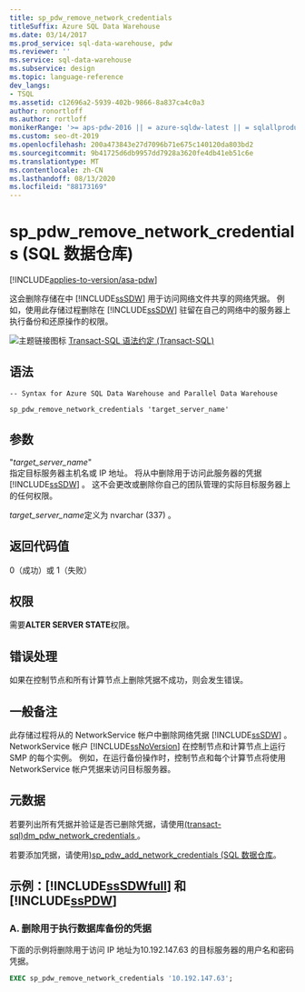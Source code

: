 ```yaml
---
title: sp_pdw_remove_network_credentials
titleSuffix: Azure SQL Data Warehouse
ms.date: 03/14/2017
ms.prod_service: sql-data-warehouse, pdw
ms.reviewer: ''
ms.service: sql-data-warehouse
ms.subservice: design
ms.topic: language-reference
dev_langs:
- TSQL
ms.assetid: c12696a2-5939-402b-9866-8a837ca4c0a3
author: ronortloff
ms.author: rortloff
monikerRange: '>= aps-pdw-2016 || = azure-sqldw-latest || = sqlallproducts-allversions'
ms.custom: seo-dt-2019
ms.openlocfilehash: 200a473843e27d7096b71e675c140120da803bd2
ms.sourcegitcommit: 9b41725d6db9957dd7928a3620fe4db41eb51c6e
ms.translationtype: MT
ms.contentlocale: zh-CN
ms.lasthandoff: 08/13/2020
ms.locfileid: "88173169"
---
```

# <a name="sp_pdw_remove_network_credentials-sql-data-warehouse"></a>sp_pdw_remove_network_credentials (SQL 数据仓库) 
[!INCLUDE[applies-to-version/asa-pdw](../../includes/applies-to-version/asa-pdw.md)]

  这会删除存储在中 [!INCLUDE[ssSDW](../../includes/sssdw-md.md)] 用于访问网络文件共享的网络凭据。 例如，使用此存储过程删除在 [!INCLUDE[ssSDW](../../includes/sssdw-md.md)] 驻留在自己的网络中的服务器上执行备份和还原操作的权限。  
  
 ![主题链接图标](../../database-engine/configure-windows/media/topic-link.gif "“主题链接”图标") [Transact-SQL 语法约定 (Transact-SQL)](../../t-sql/language-elements/transact-sql-syntax-conventions-transact-sql.md)  
  
## <a name="syntax"></a>语法  
  
```syntaxsql  
-- Syntax for Azure SQL Data Warehouse and Parallel Data Warehouse  
  
sp_pdw_remove_network_credentials 'target_server_name'  
```  
  
## <a name="arguments"></a>参数  
 "*target_server_name*"  
 指定目标服务器主机名或 IP 地址。 将从中删除用于访问此服务器的凭据 [!INCLUDE[ssSDW](../../includes/sssdw-md.md)] 。 这不会更改或删除你自己的团队管理的实际目标服务器上的任何权限。  
  
 *target_server_name*定义为 nvarchar (337) 。  
  
## <a name="return-code-values"></a>返回代码值  
 0（成功）或 1（失败）  
  
## <a name="permissions"></a>权限  
 需要**ALTER SERVER STATE**权限。  
  
## <a name="error-handling"></a>错误处理  
 如果在控制节点和所有计算节点上删除凭据不成功，则会发生错误。  
  
## <a name="general-remarks"></a>一般备注  
 此存储过程将从的 NetworkService 帐户中删除网络凭据 [!INCLUDE[ssSDW](../../includes/sssdw-md.md)] 。 NetworkService 帐户 [!INCLUDE[ssNoVersion](../../includes/ssnoversion-md.md)] 在控制节点和计算节点上运行 SMP 的每个实例。 例如，在运行备份操作时，控制节点和每个计算节点将使用 NetworkService 帐户凭据来访问目标服务器。  
  
## <a name="metadata"></a>元数据  
 若要列出所有凭据并验证是否已删除凭据，请使用[&#40;transact-sql&#41;dm_pdw_network_credentials ](../../relational-databases/system-dynamic-management-views/sys-dm-pdw-network-credentials-transact-sql.md)。  
  
 若要添加凭据，请使用[&#41;sp_pdw_add_network_credentials &#40;SQL 数据仓库](../../relational-databases/system-stored-procedures/sp-pdw-add-network-credentials-sql-data-warehouse.md)。  
  
## <a name="examples-sssdwfull-and-sspdw"></a>示例：[!INCLUDE[ssSDWfull](../../includes/sssdwfull-md.md)] 和 [!INCLUDE[ssPDW](../../includes/sspdw-md.md)]  
  
### <a name="a-remove-credentials-for-performing-a-database-backup"></a>A. 删除用于执行数据库备份的凭据  
 下面的示例将删除用于访问 IP 地址为10.192.147.63 的目标服务器的用户名和密码凭据。  
  
```sql  
EXEC sp_pdw_remove_network_credentials '10.192.147.63';  
```  
  
  

